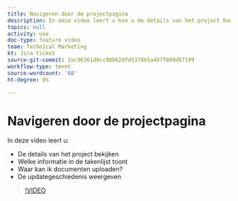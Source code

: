 ```yaml
---
title: Navigeren door de projectpagina
description: In deze video leert u hoe u de details van het project kunt bekijken, welke informatie in de takenlijst wordt weergegeven, waar u documenten kunt uploaden en hoe u de updatehistorie kunt bekijken.
topics: null
activity: use
doc-type: feature video
team: Technical Marketing
kt: Jira ticket
source-git-commit: 2ac96361d0cc90b62dfd5378b5a487f889d07199
workflow-type: tm+mt
source-wordcount: '68'
ht-degree: 0%

---
```


# Navigeren door de projectpagina

In deze video leert u:

* De details van het project bekijken
* Welke informatie in de takenlijst toont
* Waar kan ik documenten uploaden?
* De updategeschiedenis weergeven

>[!VIDEO](https://video.tv.adobe.com/v/335085/?quality=12)
